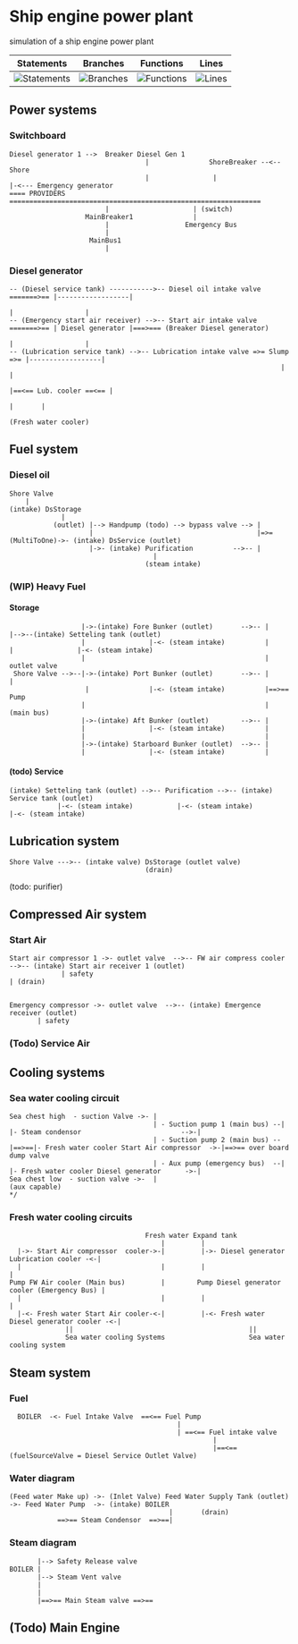 # Ship engine power plant
simulation of a ship engine power plant


| Statements                  | Branches                | Functions                 | Lines                |
| --------------------------- | ----------------------- | ------------------------- | -------------------- |
| ![Statements](https://img.shields.io/badge/Coverage-99.54%25-brightgreen.svg) | ![Branches](https://img.shields.io/badge/Coverage-99.63%25-brightgreen.svg) | ![Functions](https://img.shields.io/badge/Coverage-99.28%25-brightgreen.svg) | ![Lines](https://img.shields.io/badge/Coverage-99.52%25-brightgreen.svg)    |

## Power systems
### Switchboard
```
Diesel generator 1 -->  Breaker Diesel Gen 1
                                  |               ShoreBreaker --<-- Shore
                                  |                |                          |-<--- Emergency generator
==== PROVIDERS  ===============================================================
                        |                     | (switch)
                   MainBreaker1               |
                        |                   Emergency Bus
                        |
                    MainBus1
                        |
```

### Diesel generator
```
-- (Diesel service tank) ----------->-- Diesel oil intake valve =======>== |------------------| 
                                                                           |                  |
-- (Emergency start air receiver) -->-- Start air intake valve  =======>== | Diesel generator |===>=== (Breaker Diesel generator)
                                                                           |                  |
-- (Lubrication service tank) -->-- Lubrication intake valve =>= Slump =>= |------------------| 
                                                                    |                        |     
                                                                    |==<== Lub. cooler ==<== |
                                                                            |       |
                                                                        (Fresh water cooler)
```


## Fuel system

### Diesel oil
```
Shore Valve 
    |
(intake) DsStorage 
             |
           (outlet) |--> Handpump (todo) --> bypass valve --> |
                    |                                         |=>=(MultiToOne)->- (intake) DsService (outlet)                                   
                    |->- (intake) Purification          -->-- |
                                    |
                                  (steam intake)
```

### (WIP) Heavy Fuel

#### Storage
```
                  |->-(intake) Fore Bunker (outlet)       -->-- |       |-->--(intake) Setteling tank (outlet)
                  |                |-<- (steam intake)          |       |                |-<- (steam intake)  
                  |                                             |    outlet valve 
 Shore Valve -->--|->-(intake) Port Bunker (outlet)       -->-- |       |
                   |               |-<- (steam intake)          |==>== Pump 
                  |                                             |       (main bus)
                  |->-(intake) Aft Bunker (outlet)        -->-- | 
                  |                |-<- (steam intake)          |
                  |                                             |
                  |->-(intake) Starboard Bunker (outlet)  -->-- |
                  |                |-<- (steam intake)          |
```

#### (todo) Service
```
(intake) Setteling tank (outlet) -->-- Purification -->-- (intake) Service tank (outlet)
            |-<- (steam intake)           |-<- (steam intake)               |-<- (steam intake)  
```

## Lubrication system
```
Shore Valve --->-- (intake valve) DsStorage (outlet valve)
                                  (drain)                            
```
(todo: purifier)


## Compressed Air system

### Start Air
```
Start air compressor 1 ->- outlet valve  -->-- FW air compress cooler -->-- (intake) Start air receiver 1 (outlet)
             | safety                                                                            | (drain)


Emergency compressor ->- outlet valve  -->-- (intake) Emergence receiver (outlet)
       | safety   
```

### (Todo) Service Air


## Cooling systems

### Sea water cooling circuit 
```
Sea chest high  - suction Valve ->- |  
                                    | - Suction pump 1 (main bus) --|     |- Steam condensor                         -->-|
                                    | - Suction pump 2 (main bus) --|==>==|- Fresh water cooler Start Air compressor  ->-|==>== over board dump valve
                                    | - Aux pump (emergency bus)  --|     |- Fresh water cooler Diesel generator      ->-|
Sea chest low  - suction valve ->-  |                                             (aux capable)
*/
```

### Fresh water cooling circuits
```
                                  Fresh water Expand tank
                                      |         |
  |->- Start Air compressor  cooler->-|         |->- Diesel generator Lubrication cooler -<-|
  |                                   |         |                                           |
Pump FW Air cooler (Main bus)         |        Pump Diesel generator cooler (Emergency Bus) |
  |                                   |         |                                           |
  |-<- Fresh water Start Air cooler-<-|         |-<- Fresh water Diesel generator cooler -<-|
              ||                                            ||
              Sea water cooling Systems                     Sea water cooling system       

```


## Steam system

### Fuel
```
  BOILER  -<- Fuel Intake Valve  ==<== Fuel Pump   
                                          |
                                          | ==<== Fuel intake valve
                                                   |
                                                   |==<== (fuelSourceValve = Diesel Service Outlet Valve)  
```

### Water diagram
```
(Feed water Make up) ->- (Inlet Valve) Feed Water Supply Tank (outlet) ->- Feed Water Pump  ->- (intake) BOILER
                                        |       (drain)
            ==>== Steam Condensor  ==>==|
```

### Steam diagram
```
       |--> Safety Release valve 
BOILER |
       |--> Steam Vent valve
       |
       |
       |==>== Main Steam valve ==>==  
```

## (Todo) Main Engine
